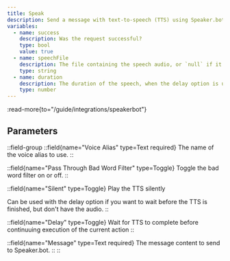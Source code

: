 ```yaml
---
title: Speak
description: Send a message with text-to-speech (TTS) using Speaker.bot
variables:
  - name: success
    description: Was the request successful?
    type: bool
    value: true
  - name: speechFile
    description: The file containing the speech audio, or `null` if it doesn't exist
    type: string
  - name: duration
    description: The duration of the speech, when the delay option is used
    type: number
---
```


:read-more{to="/guide/integrations/speakerbot"}

## Parameters
::field-group
  ::field{name="Voice Alias" type=Text required}
  The name of the voice alias to use.
  ::

  ::field{name="Pass Through Bad Word Filter" type=Toggle}
  Toggle the bad word filter on or off.
  ::

  ::field{name="Silent" type=Toggle}
  Play the TTS silently

  Can be used with the delay option if you want to wait before the TTS is finished, but don't have the audio.
  ::

  ::field{name="Delay" type=Toggle}
  Wait for TTS to complete before continuuing execution of the current action
  ::

  ::field{name="Message" type=Text required}
  The message content to send to Speaker.bot.
  ::
::